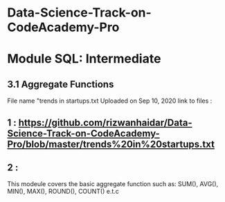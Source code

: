 # Data-Science-Track-on-CodeAcademy-Pro

# Module SQL: Intermediate

## 3.1 Aggregate Functions
  File name "trends in startups.txt
   Uploaded on Sep 10, 2020 
link to files : 
## 1 : https://github.com/rizwanhaidar/Data-Science-Track-on-CodeAcademy-Pro/blob/master/trends%20in%20startups.txt
## 2 :
This modeule covers the basic aggregate function 
such as: SUM(), AVG(), MIN(), MAX(), ROUND(), COUNT() e.t.c

   
